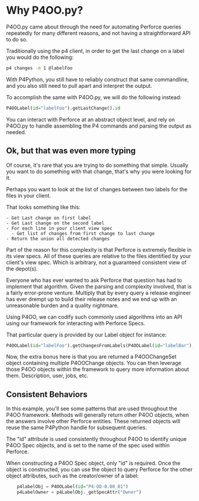 # Why P4OO.py?

P4OO.py came about through the need for automating Perforce
queries repeatedly for many different reasons, and not having
a straightforward API to do so.

Traditionally using the p4 client, in order to get the last change
on a label you would do the following:

```bash linenums="0"
p4 changes -m 1 @labelFoo
```

With P4Python, you still have to reliably construct that same
commandline, and you also still need to pull apart and interpret
the output.

To accomplish the same with P4OO.py, we will do the following instead:

```python linenums="0"
P4OOLabel(id="labelFoo").getLastChange().id
```

You can interact with Perforce at an abstract object level, and rely
on P4OO.py to handle assembling the P4 commands and parsing the
output as needed.

## Ok, but that was even more typing

Of course, it's rare that you are trying to do something that simple.
Usually you want to do something with that change, that's why you
were looking for it.

Perhaps you want to look at the list of changes between two labels
for the files in your client.

That looks something like this:

```text
- Get Last change on first label
- Get Last change on the second label
- For each line in your client view spec
  - Get list of changes from first change to last change
- Return the union all detected changes
```

Part of the reason for this complexity is that Perforce is extremely
flexible in its view specs.  All of these queries are relative to the
files identified by your client's view spec.  Which is arbitrary, not
a guaranteed consistent view of the depot(s).

Everyone who has ever wanted to ask Perforce that question has had to
implement that algorithm.  Given the parsing and complexity involved,
that is a fairly error-prone venture.  Multiply that by every query
a release engineer has ever drempt up to build their release notes
and we end up with an unreasonable burden and a quality nightmare.

Using P4OO, we can codify such commonly used algorithms into an API
using our framework for interacting with Perforce Specs.

That particular query is provided by our Label object for instance:

```python linenums="0"
P4OOLabel(id="labelFoo").getChangesFromLabels(P4OOLabel(id="labelBar"), P4OOClient())
```

Now, the extra bonus here is that you are returned a P4OOChangeSet
object containing multiple P4OOChange objects.  You can then leverage
those P4OO objects within the framework to query more information
about them.  Description, user, jobs, etc.

## Consistent Behaviors

In this example, you'll see some patterns that are used throughout
the P4OO framework.  Methods will generally return other P4OO
objects, when the answers involve other Perforce entities.   These
returned objects will reuse the same P4Python handle for subsequent
queries.

The "id" attribute is used consistently throughout P4OO to identify
unique P4OO Spec objects, and is set to the name of the spec used
within Perforce.

When constructing a P4OO Spec object, only "id" is required.  Once
the object is constructed, you can use the object to query Perforce
for the other object attributes, such as the creator/owner of a label:

```python linenums="0"
    p4labelObj = P4OOLabel(id="P4-OO-0.00_01")
    p4LabelOwner = p4LabelObj._getSpecAttr("Owner")
```
